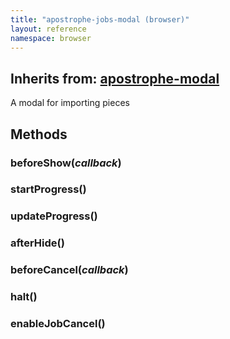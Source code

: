 ```yaml
---
title: "apostrophe-jobs-modal (browser)"
layout: reference
namespace: browser
---
```

## Inherits from: [apostrophe-modal](../apostrophe-modal/browser-apostrophe-modal.html)
A modal for importing pieces


## Methods
### beforeShow(*callback*)

### startProgress()

### updateProgress()

### afterHide()

### beforeCancel(*callback*)

### halt()

### enableJobCancel()

